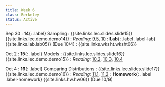 ```yaml
---
title: Week 6
class: Berkeley
status: Active
---
```

Sep 30
: **14**{: .label}  Sampling
    : {{site.links.lec.slides.slide15}} {{site.links.lec.demo.demo14}}
: _Reading:_ [9.5](https://inferentialthinking.com/chapters/09/5/Finding_Probabilities.html), [10](https://inferentialthinking.com/chapters/10/Sampling_and_Empirical_Distributions.html)
: **Lab**{: .label .label-lab} {{site.links.lab.lab05}} (Due 10/4)
    : {{site.links.wksht.wksht06}}

Oct 2
: **15**{: .label} Models
    : {{site.links.lec.slides.slide16}} {{site.links.lec.demo.demo15}}
: _Reading:_ [10.2](https://inferentialthinking.com/chapters/10/2/Sampling_from_a_Population.html), [10.3](https://inferentialthinking.com/chapters/10/3/Empirical_Distribution_of_a_Statistic.html), [10.4](https://inferentialthinking.com/chapters/10/4/Random_Sampling_in_Python.html)

Oct 4
: **16**{: .label} Comparing Distributions
    : {{site.links.lec.slides.slide17}} {{site.links.lec.demo.demo16}}
: _Reading:_ [11.1](https://inferentialthinking.com/chapters/11/1/Assessing_a_Model.html), [11.2](https://inferentialthinking.com/chapters/11/2/Multiple_Categories.html)
: **Homework**{: .label .label-homework} {{site.links.hw.hw06}} (Due 10/9)